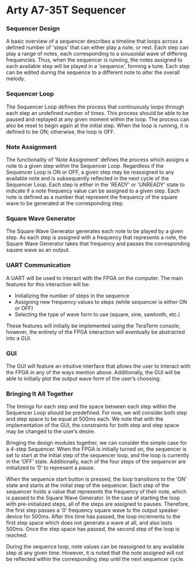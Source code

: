 # Arty A7-35T Sequencer

### Sequencer Design

A basic overview of a sequencer describes a timeline that loops across a defined number of 'steps' that can either play a note, or rest. Each step can play a range of notes, each corresponding to a sinusoidal wave of differing frequencies. Thus, when the sequencer is running, the notes assigned to each available step will be played in a 'sequence', forming a tune. Each step can be edited during the sequence to a different note to alter the overall melody.

### Sequencer Loop

The Sequencer Loop defines the process that continuously loops through each step an undefined number of times. This process should be able to be paused and replayed at any given moment within the loop. The process can also be reset to begin again at the initial step. When the loop is running, it is defined to be ON; otherwise, the loop is OFF.

### Note Assignment

The functionality of 'Note Assignment' defines the process which assigns a note to a given step within the Sequencer Loop. Regardless if the Sequencer Loop is ON or OFF, a given step may be reassigned to any available note and is subsequently reflected in the next cycle of the Sequencer Loop. Each step is either in the 'READY' or 'UNREADY' state to indicate if a note frequency value can be assigned to a given step. Each note is defined as a number that represent the frequency of the square wave to be generated at the corresponding step.

### Square Wave Generator

The Square Wave Generator generates each note to be played by a given step. As each step is assigned with a frequency that represents a note, the Square Wave Generator takes that frequency and passes the corresponding square wave as an output.

### UART Communication

A UART will be used to interact with the FPGA on the computer. The main features for this interaction will be:
* Initializing the number of steps in the sequence
* Assigning new frequency values to steps (while sequencer is either ON or OFF)
* Selecting the type of wave form to use (square, sine, sawtooth, etc.)
    
These features will initially be implemented using the TeraTerm console; however, the entirety of the FPGA interaction will eventually be abstracted into a GUI. 

### GUI

The GUI will feature an intuitive interface that allows the user to interact with the FPGA in any of the ways mention above. Additionally, the GUI will be able to initially plot the output wave form of the user’s choosing.

### Bringing It All Together

The timings for each step and the space between each step within the Sequencer Loop should be predefined. For now, we will consider both step and step space to be equal at 500ms each. We note that with the implementation of the GUI, the constraints for both step and step space may be changed to the user’s desire.

Bringing the design modules together, we can consider the simple case for a 4-step Sequencer. When the FPGA is initially turned on, the sequencer is set to start at the initial step of the sequencer loop, and the loop is currently in the ‘OFF’ state. Additionally, each of the four steps of the sequencer are initialized to ‘0’ to represent a pause.

When the sequence start button is pressed, the loop transitions to the ‘ON’ state and starts at the initial step of the sequencer. Each step of the sequencer holds a value that represents the frequency of their note, which is passed to the Square Wave Generator. In the case of starting the loop with pre-initialized steps, all of the steps are assigned to pauses. Therefore, the first step passes a ‘0’ frequency square wave to the output speaker device for 500ms. After this time has passed, the loop increments to the first step space which does not generate a wave at all, and also lasts 500ms. Once the step space has passed, the second step of the loop is reached.

During the sequence loop, note values can be reassigned to any available step at any given time. However, it is noted that the note assigned will not be reflected within the corresponding step until the next sequencer cycle.

